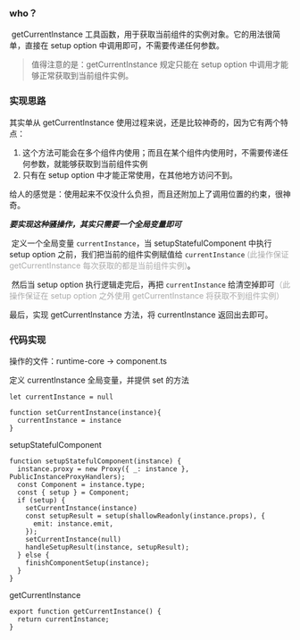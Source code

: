 ### who？

​	getCurrentInstance 工具函数，用于获取当前组件的实例对象。它的用法很简单，直接在 setup option 中调用即可，不需要传递任何参数。

>值得注意的是：getCurrentInstance 规定只能在 setup option 中调用才能够正常获取到当前组件实例。

### 实现思路

其实单从 getCurrentInstance 使用过程来说，还是比较神奇的，因为它有两个特点：

1. 这个方法可能会在多个组件内使用；而且在某个组件内使用时，不需要传递任何参数，就能够获取到当前组件实例
2. 只有在 setup option 中才能正常使用，在其他地方访问不到。

给人的感觉是：使用起来不仅没什么负担，而且还附加上了调用位置的约束，很神奇。

***要实现这种骚操作，其实只需要一个全局变量即可***

​	定义一个全局变量 `currentInstance`，当 setupStatefulComponent 中执行 setup option 之前，我们把当前的组件实例赋值给 `currentInstance`<span style="font-size:14px;color:#aaa"> (此操作保证 getCurrentInstance 每次获取的都是当前组件实例)</span>。

​	然后当 setup option 执行逻辑走完后，再把  `currentInstance` 给清空掉即可<span style="font-size:14px;color:#aaa">（此操作保证在 setup option 之外使用 getCurrentInstance 将获取不到组件实例）</span>

最后，实现 getCurrentInstance 方法，将 currentInstance 返回出去即可。

### 代码实现

操作的文件：runtime-core -> component.ts

定义 currentInstance 全局变量，并提供 set 的方法

```
let currentInstance = null

function setCurrentInstance(instance){
  currentInstance = instance
} 
```

setupStatefulComponent

```
function setupStatefulComponent(instance) {
  instance.proxy = new Proxy({ _: instance }, PublicInstanceProxyHandlers);
  const Component = instance.type;
  const { setup } = Component;
  if (setup) {
  	setCurrentInstance(instance)
    const setupResult = setup(shallowReadonly(instance.props), {
      emit: instance.emit,
    });
    setCurrentInstance(null)
    handleSetupResult(instance, setupResult);
  } else {
    finishComponentSetup(instance);
  }
}
```

getCurrentInstance

```
export function getCurrentInstance() {
  return currentInstance;
}
```

